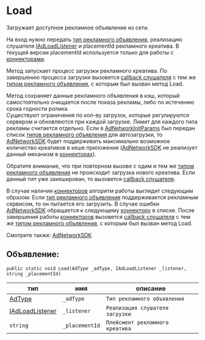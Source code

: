 # Load
Загружает доступное рекламное объявление из сети.

На вход нужно передать [тип рекламного объявления](../enums/AdType.md), реализацию слушателя [IAdLoadListener](../listeners/IAdLoadListener/IAdLoadListener.md) и placementId рекламного креатива. В текущей версии placementId используется только для работы с [коннекторами](../connectors/connectors.md).

Метод запускает процесс загрузки рекламного креатива. По завершению процесса загрузки вызовется [callback слушателя](../listeners/IAdLoadListener/IAdLoadListener.md) с тем же [типом рекламного объявления](../enums/AdType.md), с которым был вызван метод Load.

Метод сохраняет данные рекламного объявления в кэш, который самостоятельно очищается после показа рекламы, либо по истечению срока годности ролика.  
Существуют ограничения по кол-ву загрузок, которые регулируются сервером и обновляются при каждой загрузке. Лимит для каждого типа рекламы считается отдельно. Если в [AdNetworkInitParams](../models/AdNetworkInitParams.md) был передан список [типов рекламного объявления](../enums/AdType.md) для автозагрузки, то [AdNetworkSDK](AdNetworkSDK.md) будет поддерживать максимально возможное количество креативов в кеше приложения ([AdNetworkSDK](AdNetworkSDK.md) не реализует данный механизм в [коннекторах](../connectors/connectors.md)).

Обратите внимание, что при повторном вызове с одим и тем же [типом рекламного объявления](../enums/AdType.md) не происходит загрузка нового креатива. Если данный тип уже закеширован, то вызовется [callback слушателя](../listeners/IAdLoadListener/IAdLoadListener.md).

В случае наличия [коннекторов](../connectors/connectors.md) алгоритм работы выглядит следующим образом: Если [тип рекламного объявления](../enums/AdType.md) поддерживается рекламным сервисом, то он пытается его загрузить. В случае ошибки [AdNetworkSDK](AdNetworkSDK.md) обращается к следующему [коннектору](../connectors/connectors.md)  в списке. После завершения работы [коннекторов](../connectors/connectors.md) вызовется [callback слушателя](../listeners/IAdLoadListener/IAdLoadListener.md) с тем же [типом рекламного объявления](../enums/AdType.md), с которым был вызван метод Load.

Смотрите также: [AdNetworkSDK](AdNetworkSDK.md)

## Объявление:

`public static void Load(AdType _adType, IAdLoadListener _listener, string _placementId)`

тип | имя | описание
-|-|-
[AdType](../enums/AdType.md) | `_adType` | `Тип рекламного объявления`
[IAdLoadListener](../listeners/IAdLoadListener/IAdLoadListener.md) | `_listener` | `Реализация слушателя загрузки`
`string` | `_placementId` | `Плейсмент рекламного креатива`